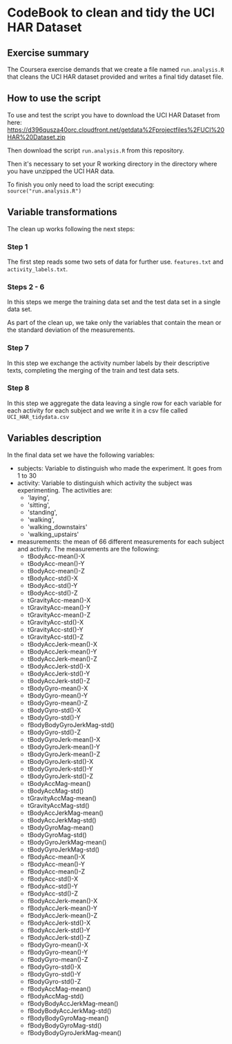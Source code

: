 CodeBook to clean and tidy the UCI HAR Dataset
=================================

## Exercise summary

The Coursera exercise demands that we create a file named `run.analysis.R` that cleans the UCI HAR dataset provided and writes a final tidy dataset file.

## How to use the script
To use and test the script you have to download the UCI HAR Dataset from here:
https://d396qusza40orc.cloudfront.net/getdata%2Fprojectfiles%2FUCI%20HAR%20Dataset.zip 

Then download the script `run.analysis.R` from this repository.

Then it's necessary to set your R working directory in the directory where you have unzipped the UCI HAR data.

To finish you only need to load the script executing: `source("run.analysis.R")`

## Variable transformations

The clean up works following the next steps:

### Step 1

The first step reads some two sets of data for further use. `features.txt` and `activity_labels.txt`.

### Steps 2 - 6

In this steps we merge the training data set and the test data set in a single data set.

As part of the clean up, we take only the variables that contain the mean or the standard deviation of the measurements.

### Step 7

In this step we exchange the activity number labels by their descriptive texts, completing the merging of the train and test data sets.

### Step 8

In this step we aggregate the data leaving a single row for each variable for each activity for each subject and we write it in a csv file called `UCI_HAR_tidydata.csv`

## Variables description

In the final data set we have the following variables:

- subjects: Variable to distinguish who made the experiment. It goes from 1 to 30
- activity: Variable to distinguish which activity the subject was experimenting. The activities are: 
	- 'laying',
	- 'sitting',
	- 'standing',
	- 'walking',
	- 'walking_downstairs'
	- 'walking_upstairs'
- measurements: the mean of 66 different measurements for each subject and activity. The measurements are the following:
	- tBodyAcc-mean()-X          
	- tBodyAcc-mean()-Y          
	- tBodyAcc-mean()-Z          
	- tBodyAcc-std()-X           
	- tBodyAcc-std()-Y           
	- tBodyAcc-std()-Z           
	- tGravityAcc-mean()-X       
	- tGravityAcc-mean()-Y       
	- tGravityAcc-mean()-Z       
	- tGravityAcc-std()-X        
	- tGravityAcc-std()-Y        
	- tGravityAcc-std()-Z        
	- tBodyAccJerk-mean()-X      
	- tBodyAccJerk-mean()-Y      
	- tBodyAccJerk-mean()-Z      
	- tBodyAccJerk-std()-X       
	- tBodyAccJerk-std()-Y       
	- tBodyAccJerk-std()-Z       
	- tBodyGyro-mean()-X         
	- tBodyGyro-mean()-Y         
	- tBodyGyro-mean()-Z         
	- tBodyGyro-std()-X          
	- tBodyGyro-std()-Y          
	- fBodyBodyGyroJerkMag-std() 
	- tBodyGyro-std()-Z          
	- tBodyGyroJerk-mean()-X     
	- tBodyGyroJerk-mean()-Y     
	- tBodyGyroJerk-mean()-Z     
	- tBodyGyroJerk-std()-X      
	- tBodyGyroJerk-std()-Y      
	- tBodyGyroJerk-std()-Z      
	- tBodyAccMag-mean()         
	- tBodyAccMag-std()          
	- tGravityAccMag-mean()      
	- tGravityAccMag-std()       
	- tBodyAccJerkMag-mean()     
	- tBodyAccJerkMag-std()      
	- tBodyGyroMag-mean()        
	- tBodyGyroMag-std()         
	- tBodyGyroJerkMag-mean()    
	- tBodyGyroJerkMag-std()     
	- fBodyAcc-mean()-X          
	- fBodyAcc-mean()-Y          
	- fBodyAcc-mean()-Z          
	- fBodyAcc-std()-X           
	- fBodyAcc-std()-Y           
	- fBodyAcc-std()-Z           
	- fBodyAccJerk-mean()-X      
	- fBodyAccJerk-mean()-Y      
	- fBodyAccJerk-mean()-Z      
	- fBodyAccJerk-std()-X       
	- fBodyAccJerk-std()-Y       
	- fBodyAccJerk-std()-Z       
	- fBodyGyro-mean()-X         
	- fBodyGyro-mean()-Y         
	- fBodyGyro-mean()-Z         
	- fBodyGyro-std()-X          
	- fBodyGyro-std()-Y          
	- fBodyGyro-std()-Z          
	- fBodyAccMag-mean()         
	- fBodyAccMag-std()          
	- fBodyBodyAccJerkMag-mean() 
	- fBodyBodyAccJerkMag-std()  
	- fBodyBodyGyroMag-mean()    
	- fBodyBodyGyroMag-std()     
	- fBodyBodyGyroJerkMag-mean()
